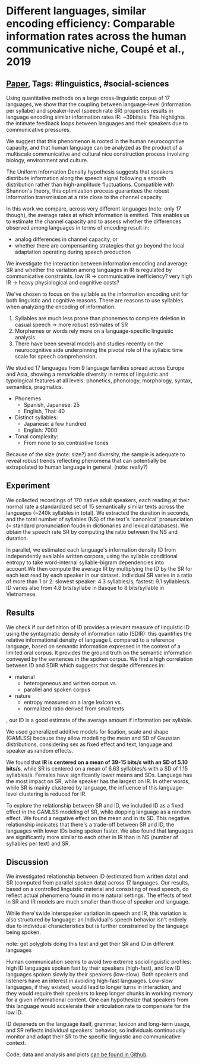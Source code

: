 # Different languages, similar encoding efficiency: Comparable information rates across the human communicative niche, Coupé et al., 2019

## [Paper](https://advances.sciencemag.org/content/5/9/eaaw2594), Tags: \#linguistics, \#social-sciences

Using quantitative methods on a large cross-linguistic corpus of 17 languages, we show that the coupling between language-level (information per syllabe) and speaker-level (speech rate SR) properties results in language encoding similar information rates IR: ~39bits/s. This highlights the intimate feedback loops between languages and their speakers due to communicative pressures.

We suggest that this phenomenon is rooted in the human neurocognitive capacity, and that human language can be analyzed as the product of a multiscale communicative and cultural nice construction process involving biology, environment and culture.

The Uniform Information Density hypothesis suggests that speakers distribute information along the speech signal following a smooth distribution rather than high-amplitude fluctuations. Compatible with Shannon's theory, this optimization process guarantees the robust information transmission at a rate close to the channel capacity.

In this work we compare, across very different languages (note: only 17 though), the average rates at which information is emitted. This enables us to estimate the channel capacity and to assess whether the differences observed among languages in terms of encoding result in:

* analog differences in channel capacity, or
* whether there are compensanting strategies that go beyond the local adaptation operating during speech production

We investigate the interaction between information encoding and average SR and whether the variation among languages in IR is regulated by communicative constraints. low IR -> communicative inefficiency? very high IR -> heavy physiological and cognitive costs?

We've chosen to focus on the syllable as the information encoding unit for both linguistic and cognitive reasons. There are reasons to use syllables when analyzing the encoding of information:

1. Syllables are much less prone than phonemes to complete deletion in casual speech -> more robust estimates of SR
2. Morphemes or words rely more on a language-specific linguistic analysis
3. There have been several models and studies recently on the neurocognitive side underpinning the pivotal role of the syllabic time scale for speech comprehension.

We studied 17 languages from 9 language families spread across Europe and Asia, showing a remarkable diversity in terms of linguistic and typological features at all levels: phonetics, phonology, morphology, syntax, semantics, pragmatics.

* Phonemes
    - Spanish, Japanese: 25
    - English, Thai: 40
* Distinct syllables:
    - Japanese: a few hundred
    - English: 7000
* Tonal complexity:
    - From none to six contrastive tones

Because of the size (note: size?) and diversity, the sample is adequate to reveal robust trends reflecting phenomena that can potentially be extrapolated to human language in general. (note: really?)

## Experiment

We collected recordings of 170 native adult speakers, each reading at their normal rate a standardized set of 15 semantically similar texts across the languages (~240k syllables in total). We extracted the duration in seconds, and the total number of syllables (NS) of the text's 'canonical' pronunciation (= standard pronunciation foudn in dictionaries and lexical databases). We obtain the speech rate SR by computing the ratio between the NS and duration.

In parallel, we estimated each language's information density ID from independently available written corpora, using the syllable conditional entropy to take word-internal syllable-bigram dependencies into account.We then compute the average IR by multiplying the ID by the SR for each text read by each speaker in our dataset. Individual SR varies in a ratio of more than 1 or 2: slowest speaker: 4.3 syllables/s, fastest: 9.1 syllables/s. ID varies also from 4.8 bits/syllabe in Basque to 8 bits/syllable in Vietnamese.

## Results

We check if our definition of ID provides a relevant measure of linguistic ID using the syntagmatic density of information ratio (SDIR): this quantifies the relative informational density of language L compared to a reference language, based on semantic information expressed in the context of a limited oral corpus. It provides the ground truth on the semantic information conveyed by the sentences in the spoken corpus. We find a high correlation between ID and SDIR which suggests that despite differences in:

* material
    - heterogeneous and written corpus vs.
    - parallel and spoken corpus
* nature
    - entropy measured on a large lexicon vs.
    - normalized ratio derived from small texts

, our ID is a good estimate of the average amount if information per syllable.

We used generalized additive models for lication, scale and shape (GAMLSS) because they allow modelling the mean and SD of Gaussian distributions, considering sex as fixed effect and text, language and speaker as random effects.

We found that **IR is centered on a mean of 39-15 bits/s with an SD of 5.10 bits/s**, while SR is centered on a mean of 6.63 syllables/s with a SD of 1.15 syllables/s. Females have significantly lower means and SDs. Language has the most impact on SR, while speaker has the largest on IR. In other words, while SR is mainly clustered by language, the influence of this language-level clustering is reduced for IR.

To explore the relationship between SR and ID, we included ID as a fixed effect in the GAMLSS modeling of SR, while dopping language as a random effect. We found a negative effect on the mean and in its SD. This negative relationship indicates that there's a trade-off between SR and ID, the languages with lower IDs being spoken faster. We also found that languages are significantly more similar to each other in IR than in NS (number of syllables per text) and SR.

## Discussion

We investigated relationship between ID (estimated from written data) and SR (computed from parallel spoken data) across 17 languages. Our results, based on a controlled linguistic material and consisting of read speech, do reflect actual phenomena found in more natural settings. The effects of text in SR and IR models are much smaller than those of speaker and language.

While there'swide interspeaker variation in speech and IR, this variation is also structured by language: an Individual's speech behavior isn't entirely due to individual characteristics but is further constrained by the language being spoken.

note: get polyglots doing this test and get their SR and ID in different languages

Human communication seems to avoid two extreme sociolinguistic profiles: high ID languages spoken fast by their speakers (high-fast), and low ID languages spoken slowly by their speakers (low-slow). Both speakers and listeners have an interest in avoiding high-fast languages. Low-slow languages, if they existed, would lead to longer turns in interaction, and they would require their speakers to keep longer chunks in working memory for a given informational content. One can hypothesize that speakers from this language would accelerate their articulation rate to compensate for the low ID.

ID depeneds on the language itself, grammar, lexicon and long-term usage, and SR reflects individual speakers' behavior, so individuals continuously monitor and adapt their SR to the specific linguistic and communicative context. 

Code, data and analysis and plots [can be found in Github](https://github.com/keruiduo/SupplMatInfoRate).
